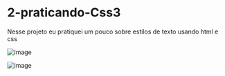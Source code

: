 # 2-praticando-Css3
Nesse projeto eu pratiquei um pouco sobre estilos de texto usando html e css


![image](https://user-images.githubusercontent.com/108032085/210175410-0bc62f7c-4a5b-47d0-b626-e11206ef6cd0.png)


![image](https://user-images.githubusercontent.com/108032085/210175420-0f66e101-f5f9-4db9-be81-318853e35260.png)

